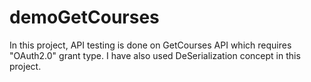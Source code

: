 # demoGetCourses
 
In this project, API testing is done on GetCourses API which requires "OAuth2.0" grant type. I have also used DeSerialization concept in this project.
